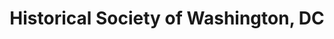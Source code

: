 ---
layout: repo
title: "Historical Society of Washington, DC"
id: 24543
permalink: repos/24543/
---